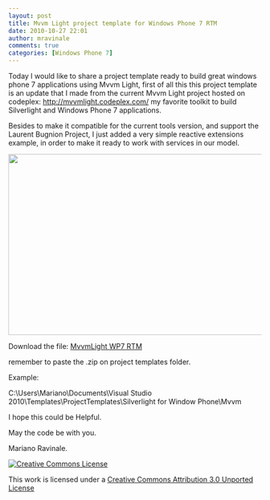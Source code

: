 ```yaml
---
layout: post
title: Mvvm Light project template for Windows Phone 7 RTM
date: 2010-10-27 22:01
author: mravinale
comments: true
categories: [Windows Phone 7]
---
```

Today I would like to share a project template ready to build great windows phone 7 applications using Mvvm Light, first of all this this project template is an update that I made from the current Mvvm Light project hosted on codeplex: <a href="http://mvvmlight.codeplex.com/">http://mvvmlight.codeplex.com/</a> my favorite toolkit to build Silverlight and Windows Phone 7 applications.

Besides to make it compatible for the current tools version, and support the Laurent Bugnion Project, I just added a very simple reactive extensions example, in order to make it ready to work with services in our model.

<a href="http://mravinale.files.wordpress.com/2010/10/mvvmlight2.jpg"><img class="aligncenter size-full wp-image-250" title="mvvmLight2" src="http://mravinale.files.wordpress.com/2010/10/mvvmlight2.jpg" alt="" width="700" height="360" /></a>

Download the file: <a href="http://cid-86b4ae59157bdbba.office.live.com/self.aspx/Wp7%20projects/MvvmLight%20^5WP7%20RTM^6.zip">MvvmLight WP7 RTM</a>

remember to paste the .zip on project templates folder.

Example:

C:\Users\Mariano\Documents\Visual Studio 2010\Templates\ProjectTemplates\Silverlight for Window Phone\Mvvm

I hope this could be Helpful.

May the code be with you.

Mariano Ravinale.

<a rel="license" href="http://creativecommons.org/licenses/by/3.0/"><img style="border-width:0;" src="http://creativecommons.org/images/public/somerights20.png" alt="Creative Commons License" /></a>

This work is licensed under a <a rel="license" href="http://creativecommons.org/licenses/by/3.0/">Creative Commons Attribution 3.0 Unported License</a>
